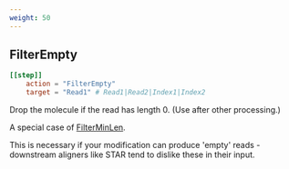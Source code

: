 ```yaml
---
weight: 50
---
```

## FilterEmpty


```toml
[[step]]
    action = "FilterEmpty"
    target = "Read1" # Read1|Read2|Index1|Index2
```

Drop the molecule if the read has length 0.
(Use after other processing.)

A special case of [FilterMinLen](../filterminlen).

This is necessary if your modification can produce 'empty'
reads - downstream aligners like STAR tend to dislike these in their input.
